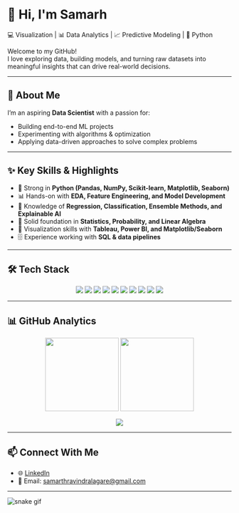 # 👋 Hi, I'm Samarh  

💻 Visualization | 📊 Data Analytics | 📈 Predictive Modeling | 🐍 Python  

Welcome to my GitHub!  
I love exploring data, building models, and turning raw datasets into meaningful insights that can drive real-world decisions.  

---

## 🚀 About Me  

I’m an aspiring **Data Scientist** with a passion for:  
- Building end-to-end ML projects  
- Experimenting with algorithms & optimization  
- Applying data-driven approaches to solve complex problems  

---

## ✨ Key Skills & Highlights  

- 📌 Strong in **Python (Pandas, NumPy, Scikit-learn, Matplotlib, Seaborn)**  
- 📊 Hands-on with **EDA, Feature Engineering, and Model Development**  
- 🤖 Knowledge of **Regression, Classification, Ensemble Methods, and Explainable AI**  
- 🧩 Solid foundation in **Statistics, Probability, and Linear Algebra**  
- 🎨 Visualization skills with **Tableau, Power BI, and Matplotlib/Seaborn**  
- 🗄️ Experience working with **SQL & data pipelines**  

---

## 🛠️ Tech Stack  

<p align="center">
  <img src="https://img.shields.io/badge/Python-3776AB?style=for-the-badge&logo=python&logoColor=white"/>
  <img src="https://img.shields.io/badge/SQL-4479A1?style=for-the-badge&logo=postgresql&logoColor=white"/>
  <img src="https://img.shields.io/badge/Pandas-150458?style=for-the-badge&logo=pandas&logoColor=white"/>
  <img src="https://img.shields.io/badge/NumPy-013243?style=for-the-badge&logo=numpy&logoColor=white"/>
  <img src="https://img.shields.io/badge/ScikitLearn-F7931E?style=for-the-badge&logo=scikit-learn&logoColor=white"/>
  <img src="https://img.shields.io/badge/XGBoost-FF6600?style=for-the-badge&logo=xgboost&logoColor=white"/>
  <img src="https://img.shields.io/badge/LightGBM-025E8C?style=for-the-badge&logo=lightgbm&logoColor=white"/>
  <img src="https://img.shields.io/badge/TensorFlow-FF6F00?style=for-the-badge&logo=tensorflow&logoColor=white"/>
  <img src="https://img.shields.io/badge/PowerBI-F2C811?style=for-the-badge&logo=powerbi&logoColor=black"/>
  <img src="https://img.shields.io/badge/Tableau-E97627?style=for-the-badge&logo=tableau&logoColor=white"/>
</p>

---

## 📊 GitHub Analytics  

<p align="center">
  <img src="https://github-readme-stats.vercel.app/api?username=your-github-username&show_icons=true&theme=tokyonight&hide_border=true" height="165">
  <img src="https://github-readme-streak-stats.herokuapp.com?user=your-github-username&theme=tokyonight&hide_border=true" height="165">
</p>

<p align="center">
  <img src="https://github-readme-stats.vercel.app/api/top-langs/?username=your-github-username&layout=compact&theme=tokyonight&hide_border=true">
</p>

---

## 📫 Connect With Me  

- 🌐 [LinkedIn](https://www.linkedin.com/in/samarth-lagare/)  
- 📧 Email: samarthravindralagare@gmail.com

---
![snake gif](https://github.com/your-github-username/your-github-username/blob/output/github-contribution-grid-snake.svg)
